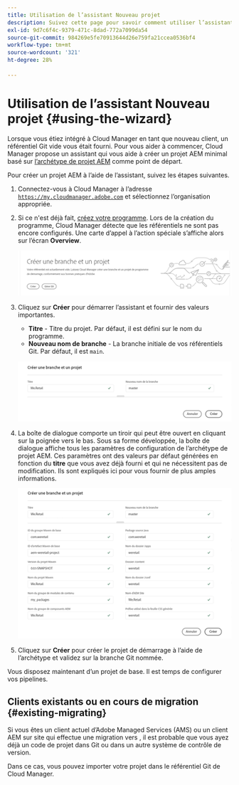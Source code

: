 ```yaml
---
title: Utilisation de l’assistant Nouveau projet
description: Suivez cette page pour savoir comment utiliser l’assistant afin de créer un projet d’application AEM
exl-id: 9d7c6f4c-9379-471c-8dad-772a7099da54
source-git-commit: 984269e5fe70913644d26e759fa21ccea0536bf4
workflow-type: tm+mt
source-wordcount: '321'
ht-degree: 28%

---
```



# Utilisation de l’assistant Nouveau projet {#using-the-wizard}

Lorsque vous étiez intégré à Cloud Manager en tant que nouveau client, un référentiel Git vide vous était fourni. Pour vous aider à commencer, Cloud Manager propose un assistant qui vous aide à créer un projet AEM minimal basé sur [l’archétype de projet AEM](https://github.com/adobe/aem-project-archetype) comme point de départ.

Pour créer un projet AEM à l’aide de l’assistant, suivez les étapes suivantes.

1. Connectez-vous à Cloud Manager à l’adresse [`https://my.cloudmanager.adobe.com`](https://my.cloudmanager.adobe.com) et sélectionnez l’organisation appropriée.

1. Si ce n&#39;est déjà fait, [créez votre programme](program-setup.md). Lors de la création du programme, Cloud Manager détecte que les référentiels ne sont pas encore configurés. Une carte d’appel à l’action spéciale s’affiche alors sur l’écran **Overview**.

   ![Appel à l’action de création de projet](/help/assets/image2018-10-3_14-29-44.png)

1. Cliquez sur **Créer** pour démarrer l’assistant et fournir des valeurs importantes.

   * **Titre** - Titre du projet. Par défaut, il est défini sur le nom du programme.
   * **Nouveau nom de branche** - La branche initiale de vos référentiels Git. Par défaut, il est `main`.

   ![Valeurs du projet](/help/assets/screen_shot_2018-10-08at55825am.png)

1. La boîte de dialogue comporte un tiroir qui peut être ouvert en cliquant sur la poignée vers le bas. Sous sa forme développée, la boîte de dialogue affiche tous les paramètres de configuration de l’archétype de projet AEM. Ces paramètres ont des valeurs par défaut générées en fonction du **titre** que vous avez déjà fourni et qui ne nécessitent pas de modification. Ils sont expliqués ici pour vous fournir de plus amples informations.

   ![Paramètres détaillés de l’archétype](/help/assets/screen_shot_2018-10-08at60032am.png)

1. Cliquez sur **Créer** pour créer le projet de démarrage à l’aide de l’archétype et validez sur la branche Git nommée.

Vous disposez maintenant d’un projet de base. Il est temps de configurer vos pipelines.

## Clients existants ou en cours de migration {#existing-migrating}

Si vous êtes un client actuel d’Adobe Managed Services (AMS) ou un client AEM sur site qui effectue une migration vers , il est probable que vous ayez déjà un code de projet dans Git ou dans un autre système de contrôle de version.

Dans ce cas, vous pouvez importer votre projet dans le référentiel Git de Cloud Manager.

